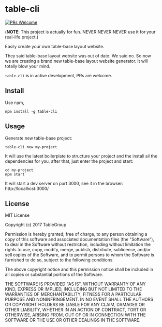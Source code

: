 # table-cli
[![PRs Welcome](https://img.shields.io/badge/PRs-welcome-brightgreen.svg)](CONTRIBUTING.md)

(**NOTE**: This project is actually for fun. NEVER NEVER NEVER use it for your real-life project.)

Easily create your own table-base layout website.

They said table-base layout website was out of date. We said no. So now we are creating a brand new table-base layout website generator. It will totally blow your mind.

`table-cli` is in active development, PRs are welcome.

## Install
Use npm,

```
npm install -g table-cli
```

## Usage
Generate new table-base project:

```
table-cli new my-project
```

It will use the latest boilerplate to structure your project and the install all the dependencies for you, after that, just enter the project and start:

```
cd my-project
npm start
```

It will start a dev server on port 3000, see it in the browser: http://localhost:3000/

## License
MIT License

Copyright (c) 2017 TableGroup

Permission is hereby granted, free of charge, to any person obtaining a copy
of this software and associated documentation files (the "Software"), to deal
in the Software without restriction, including without limitation the rights
to use, copy, modify, merge, publish, distribute, sublicense, and/or sell
copies of the Software, and to permit persons to whom the Software is
furnished to do so, subject to the following conditions:

The above copyright notice and this permission notice shall be included in all
copies or substantial portions of the Software.

THE SOFTWARE IS PROVIDED "AS IS", WITHOUT WARRANTY OF ANY KIND, EXPRESS OR
IMPLIED, INCLUDING BUT NOT LIMITED TO THE WARRANTIES OF MERCHANTABILITY,
FITNESS FOR A PARTICULAR PURPOSE AND NONINFRINGEMENT. IN NO EVENT SHALL THE
AUTHORS OR COPYRIGHT HOLDERS BE LIABLE FOR ANY CLAIM, DAMAGES OR OTHER
LIABILITY, WHETHER IN AN ACTION OF CONTRACT, TORT OR OTHERWISE, ARISING FROM,
OUT OF OR IN CONNECTION WITH THE SOFTWARE OR THE USE OR OTHER DEALINGS IN THE
SOFTWARE.

